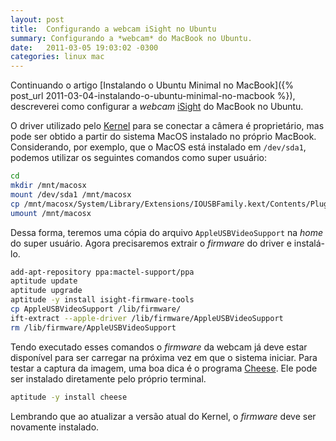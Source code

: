 ```yaml
---
layout: post
title:  Configurando a webcam iSight no Ubuntu
summary: Configurando a *webcam* do MacBook no Ubuntu.
date:   2011-03-05 19:03:02 -0300
categories: linux mac
---
```


Continuando o artigo [Instalando o Ubuntu Minimal no MacBook]({% post_url 2011-03-04-instalando-o-ubuntu-minimal-no-macbook %}), descreverei como configurar a *webcam* [iSight][isight] do MacBook no Ubuntu.

O driver utilizado pelo [Kernel][kernel] para se conectar a câmera é proprietário, mas pode ser obtido a partir do sistema MacOS instalado no próprio MacBook. Considerando, por exemplo, que o MacOS está instalado em `/dev/sda1`, podemos utilizar os seguintes comandos como super usuário:

~~~ sh
cd
mkdir /mnt/macosx
mount /dev/sda1 /mnt/macosx
cp /mnt/macosx/System/Library/Extensions/IOUSBFamily.kext/Contents/PlugIns/AppleUSBVideoSupport.kext/Contents/MacOS/AppleUSBVideoSupport .
umount /mnt/macosx
~~~

Dessa forma, teremos uma cópia do arquivo `AppleUSBVideoSupport` na *home* do super usuário. Agora precisaremos extrair o *firmware* do driver e instalá-lo.

~~~ sh
add-apt-repository ppa:mactel-support/ppa
aptitude update
aptitude upgrade
aptitude -y install isight-firmware-tools
cp AppleUSBVideoSupport /lib/firmware/
ift-extract --apple-driver /lib/firmware/AppleUSBVideoSupport
rm /lib/firmware/AppleUSBVideoSupport
~~~

Tendo executado esses comandos o *firmware* da webcam já deve estar disponível para ser carregar na próxima vez em que o sistema iniciar. Para testar a captura da imagem, uma boa dica é o programa [Cheese][cheese]. Ele pode ser instalado diretamente pelo próprio terminal.

~~~ sh
aptitude -y install cheese
~~~ 

Lembrando que ao atualizar a versão atual do Kernel, o *firmware* deve ser novamente instalado.

[isight]: "http://en.wikipedia.org/wiki/ISight"
[kernel]: "http://www.kernel.org"
[cheese]: "http://projects.gnome.org/cheese"

